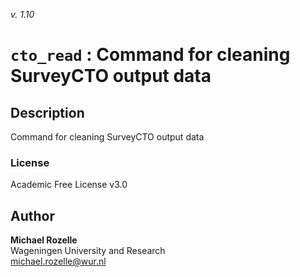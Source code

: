 _v. 1.10_  

`cto_read` : Command for cleaning SurveyCTO output data
=======================================================

Description
-----------

Command for cleaning SurveyCTO output data

### License
Academic Free License v3.0

Author
------

**Michael Rozelle**  
Wageningen University and Research  
michael.rozelle@wur.nl  
